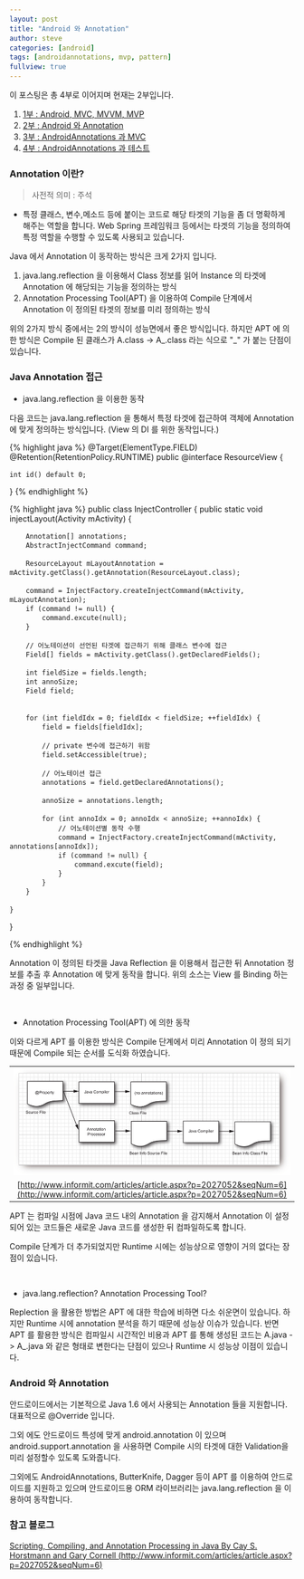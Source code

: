 ```yaml
---
layout: post
title: "Android 와 Annotation"
author: steve
categories: [android]
tags: [androidannotations, mvp, pattern]
fullview: true
---
```


이 포스팅은 총 4부로 이어지며 현재는 2부입니다.

1. [1부 : Android, MVC, MVVM, MVP](/android/2015/03/01/01.Android-mvc-mvvm-mvp)
2. [2부 : Android 와 Annotation](/android/2015/03/01/02.android-%EC%99%80-annotation)
3. [3부 : AndroidAnnotations 과 MVC](/android/2015/03/01/03.androidannotation-%EA%B3%BC-mvc)
4. [4부 : AndroidAnnotations 과 테스트](/android/2015/03/01/04.androidannotation-%EA%B3%BC-%ED%85%8C%EC%8A%A4%ED%8A%B8)


### Annotation 이란?

> 사전적 의미 : 주석

* 특정 클래스, 변수,메소드 등에 붙이는 코드로 해당 타겟의 기능을 좀 더 명확하게 해주는 역할을 합니다. Web Spring 프레임워크 등에서는 타겟의 기능을 정의하여 특정 역할을 수행할 수 있도록 사용되고 있습니다.

Java 에서 Annotation 이 동작하는 방식은 크게 2가지 입니다.

1. java.lang.reflection 을 이용해서 Class 정보를 읽어 Instance 의 타겟에 Annotation 에 해당되는 기능을 정의하는 방식
2. Annotation Processing Tool(APT) 을 이용하여 Compile 단계에서 Annotation 이 정의된 타겟의 정보를 미리 정의하는 방식

위의 2가지 방식 중에서는 2의 방식이 성능면에서 좋은 방식입니다. 하지만 APT 에 의한 방식은 Compile 된 클래스가 A.class -> A\_.class 라는 식으로 "_" 가 붙는 단점이 있습니다.

### Java Annotation 접근


* java.lang.reflection 을 이용한 동작

다음 코드는 java.lang.reflection 을 통해서 특정 타겟에 접근하여 객체에 Annotation 에 맞게 정의하는 방식입니다.
(View 의 DI 를 위한 동작입니다.)

{% highlight java %}
@Target(ElementType.FIELD)
@Retention(RetentionPolicy.RUNTIME)
public @interface ResourceView {

    int id() default 0;

}
{% endhighlight %}

{% highlight java %}
public class InjectController {
    public static void injectLayout(Activity mActivity) {

        Annotation[] annotations;
        AbstractInjectCommand command;

        ResourceLayout mLayoutAnnotation = mActivity.getClass().getAnnotation(ResourceLayout.class);

        command = InjectFactory.createInjectCommand(mActivity, mLayoutAnnotation);
        if (command != null) {
            command.excute(null);
        }

        // 어노테이션이 선언된 타겟에 접근하기 위해 클래스 변수에 접근
        Field[] fields = mActivity.getClass().getDeclaredFields();

        int fieldSize = fields.length;
        int annoSize;
        Field field;


        for (int fieldIdx = 0; fieldIdx < fieldSize; ++fieldIdx) {
            field = fields[fieldIdx];

            // private 변수에 접근하기 위함
            field.setAccessible(true);

            // 어노테이션 접근
            annotations = field.getDeclaredAnnotations();

            annoSize = annotations.length;

            for (int annoIdx = 0; annoIdx < annoSize; ++annoIdx) {
                // 어노테이션별 동작 수행
                command = InjectFactory.createInjectCommand(mActivity, annotations[annoIdx]);
                if (command != null) {
                    command.excute(field);
                }
            }
        }

    }
}

{% endhighlight %}

Annotation 이 정의된 타겟을 Java Reflection 을 이용해서 접근한 뒤 Annotation 정보를 추출 후 Annotation 에 맞게 동작을 합니다.
위의 소스는 View 를 Binding 하는 과정 중 일부입니다.

<br />

* Annotation Processing Tool(APT) 에 의한 동작

이와 다르게 APT 를 이용한 방식은 Compile 단계에서 미리 Annotation 이 정의 되기 때문에
Compile 되는 순서를 도식화 하였습니다.

| |
|:-----:|
|![Summary Image](/assets/media/post_images/java-apt.jpg)|
|[http://www.informit.com/articles/article.aspx?p=2027052&seqNum=6](http://www.informit.com/articles/article.aspx?p=2027052&seqNum=6)|


APT 는 컴파일 시점에 Java 코드 내의 Annotation 을 감지해서 Annotation 이 설정되어 있는 코드들은 새로운 Java 코드를 생성한 뒤 컴파일하도록 합니다.

Compile 단계가 더 추가되었지만 Runtime 시에는 성능상으로 영향이 거의 없다는 장점이 있습니다.

<br />

* java.lang.reflection? Annotation Processing Tool?

Replection 을 활용한 방법은 APT 에 대한 학습에 비하면 다소 쉬운면이 있습니다. 하지만 Runtime 시에 annotation 분석을 하기 때문에 성능상 이슈가 있습니다. 반면 APT 를 활용한 방식은 컴파일시 시간적인 비용과 APT 를 통해 생성된 코드는 A.java -> A_.java 와 같은 형태로 변한다는 단점이 있으나 Runtime 시 성능상 이점이 있습니다.

### Android 와 Annotation

안드로이드에서는 기본적으로 Java 1.6 에서 사용되는 Annotation 들을 지원합니다.
대표적으로 @Override 입니다.

그외 에도 안드로이드 특성에 맞게 android.annotation 이 있으며
android.support.annotation 을 사용하면 Compile 시의 타겟에 대한 Validation을 미리 설정할수 있도록 도와줍니다.

그외에도 AndroidAnnotations, ButterKnife, Dagger 등이 APT 를 이용하여 안드로이드를 지원하고 있으며 안드로이드용 ORM 라이브러리는 java.lang.reflection 을 이용하여 동작합니다.

### 참고 블로그

[Scripting, Compiling, and Annotation Processing in Java By Cay S. Horstmann and Gary Cornell (http://www.informit.com/articles/article.aspx?p=2027052&seqNum=6)](http://www.informit.com/articles/article.aspx?p=2027052&seqNum=6)